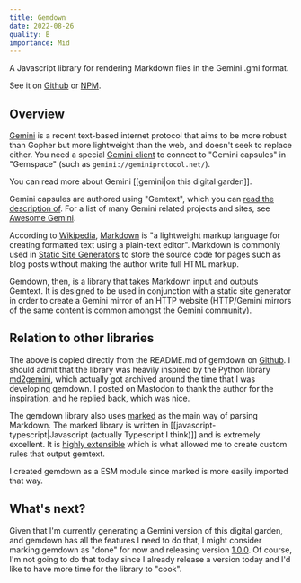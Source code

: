 ```yaml
---
title: Gemdown
date: 2022-08-26
quality: B
importance: Mid
---
```


A Javascript library for rendering Markdown files in the Gemini .gmi format.

See it on [Github](https://github.com/audiodude/gemdown) or [NPM](https://www.npmjs.com/package/gemdown).

## Overview

[Gemini](https://geminiprotocol.net/) is a recent text-based internet protocol that aims to be more robust than Gopher but more lightweight than the web, and doesn't seek to replace either. You need a special [Gemini client](https://github.com/kr1sp1n/awesome-gemini#clients) to connect to "Gemini capsules" in "Gemspace" (such as `gemini://geminiprotocol.net/`).

You can read more about Gemini [[gemini|on this digital garden]].

Gemini capsules are authored using "Gemtext", which you can [read the description of](https://geminiprotocol.net/docs/cheatsheet.gmi). For a list of many Gemini related projects and sites, see [Awesome Gemini](https://github.com/kr1sp1n/awesome-gemini).

According to [Wikipedia](https://en.wikipedia.org/wiki/Markdown), [Markdown](https://daringfireball.net/projects/markdown/) is "a lightweight markup language for creating formatted text using a plain-text editor". Markdown is commonly used in [Static Site Generators](https://www.cloudflare.com/learning/performance/static-site-generator/) to store the source code for pages such as blog posts without making the author write full HTML markup.

Gemdown, then, is a library that takes Markdown input and outputs Gemtext. It is designed to be used in conjunction with a static site generator in order to create a Gemini mirror of an HTTP website (HTTP/Gemini mirrors of the same content is common amongst the Gemini community).

## Relation to other libraries

The above is copied directly from the README.md of gemdown on [Github](https://github.com/audiodude/gemdown). I should admit that the library was heavily inspired by the Python library [md2gemini](https://github.com/makew0rld/md2gemini), which actually got archived around the time that I was developing gemdown. I posted on Mastodon to thank the author for the inspiration, and he replied back, which was nice.

The gemdown library also uses [marked](https://github.com/markedjs/marked) as the main way of parsing Markdown. The marked library is written in [[javascript-typescript|Javascript (actually Typescript I think)]] and is extremely excellent. It is [highly extensible](https://marked.js.org/using_pro) which is what allowed me to create custom rules that output gemtext.

I created gemdown as a ESM module since marked is more easily imported that way.

## What's next?

Given that I'm currently generating a Gemini version of this digital garden, and gemdown has all the features I need to do that, I might consider marking gemdown as "done" for now and releasing version [1.0.0](https://semver.org). Of course, I'm not going to do that today since I already release a version today and I'd like to have more time for the library to "cook".
